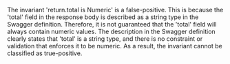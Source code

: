 The invariant 'return.total is Numeric' is a false-positive. This is because the 'total' field in the response body is described as a string type in the Swagger definition. Therefore, it is not guaranteed that the 'total' field will always contain numeric values. The description in the Swagger definition clearly states that 'total' is a string type, and there is no constraint or validation that enforces it to be numeric. As a result, the invariant cannot be classified as true-positive.
